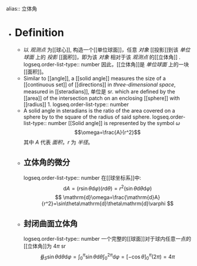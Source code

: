 alias:: 立体角

- # Definition
	- 以 *观测点* 为[[球心]], 构造一个[[单位球面]]，任意 *对象* [[投影]]到该 *单位球面* 上的 *投影* [[面积]]，即为该 *对象* 相对于该 *观测点* 的[[立体角]] . 
	  logseq.order-list-type:: number
	  因此，[[立体角]]是 *单位球面* 上的一块[[面积]]。
	- Similar to [[angle]], a [[solid angle]] measures the size of a [[continuous set]] of [[directions]] in *three-dimensional space*, measured in [[steradians]], 单位是 $\mathrm{sr}$. which are defined by the [[area]] of the intersection patch on an enclosing [[sphere]] with [[radius]] 1. 
	  logseq.order-list-type:: number
	- A solid angle in steradians is the ratio of the area covered on a sphere by to the square of the radius of said sphere.
	  logseq.order-list-type:: number
	  [[Solid angle]] is represented by the symbol $ω$
	  $$\omega=\frac{A}{r^2}$$
	  其中 $A$ 代表 *面积*，$r$ 为 *半径*。
	- ## 立体角的微分
	  logseq.order-list-type:: number
	  在[[球坐标系]]中:
	  $$
	  \mathrm{d}A=(r\sin\theta\mathrm{d}\varphi)(r\mathrm{d}\theta)=r^2(\sin\theta\mathrm{d}\theta\mathrm{d}\varphi)
	  $$
	  $$
	  \mathrm{d}\omega=\frac{\mathrm{d}A}{r^2}=\sin\theta\mathrm{d}\theta\mathrm{d}\varphi 
	  $$
	- ## 封闭曲面立体角
	  logseq.order-list-type:: number
	  一个完整的[[球面]]对于球内任意一点的[[立体角]]为 $4\pi\ \mathrm{sr}$
	  $$
	  \oiint_S\sin\theta\mathrm{d}\theta\mathrm{d}\varphi=\int_0^\pi\sin\theta \mathrm{d}\theta\int_0^{2\pi}\mathrm{d}\varphi=[-\cos\theta]_0^\pi(2\pi)=4\pi 
	  $$
